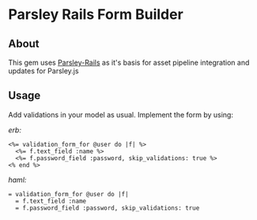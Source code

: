 # Parsley Rails Form Builder

## About
This gem uses [Parsley-Rails](https://github.com/mekishizufu/parsley-rails) as it's basis for asset pipeline integration and updates for Parsley.js

## Usage
Add validations in your model as usual. Implement the form by using:

*erb:*

    <%= validation_form_for @user do |f| %>
      <%= f.text_field :name %>
      <%= f.password_field :password, skip_validations: true %>
    <% end %>
*haml:*

    = validation_form_for @user do |f|
      = f.text_field :name
      = f.password_field :password, skip_validations: true
